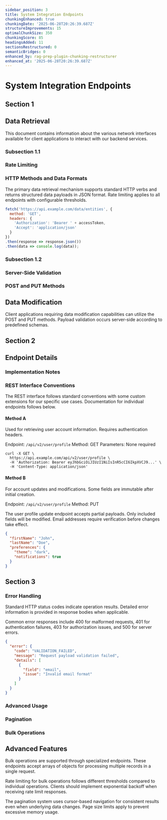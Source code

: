 ```yaml
---
sidebar_position: 3
title: System Integration Endpoints
chunkingEnhanced: true
chunkingDate: '2025-06-28T20:26:39.687Z'
structureImprovements: 15
optimalChunkSize: 350
chunkingScore: 85
headingsAdded: 11
sectionsRestructured: 0
semanticBridges: 0
enhanced_by: rag-prep-plugin-chunking-restructurer
enhanced_at: '2025-06-28T20:26:39.687Z'
---
```


# System Integration Endpoints

## Section 1

## Data Retrieval


This document contains information about the various network interfaces available for client applications to interact with our backend services.

### Subsection 1.1

### Rate Limiting


### HTTP Methods and Data Formats


The primary data retrieval mechanism supports standard HTTP verbs and returns structured data payloads in JSON format. Rate limiting applies to all endpoints with configurable thresholds.

```javascript
fetch('https://api.example.com/data/entities', {
  method: 'GET',
  headers: {
    'Authorization': 'Bearer ' + accessToken,
    'Accept': 'application/json'
  }
})
.then(response => response.json())
.then(data => console.log(data));
```

### Subsection 1.2

### Server-Side Validation


### POST and PUT Methods


## Data Modification


Client applications requiring data modification capabilities can utilize the POST and PUT methods. Payload validation occurs server-side according to predefined schemas.

## Section 2

## Endpoint Details


### Implementation Notes

### REST Interface Conventions


The REST interface follows standard conventions with some custom extensions for our specific use cases. Documentation for individual endpoints follows below.

#### Method A

Used for retrieving user account information. Requires authentication headers.

Endpoint: `/api/v2/user/profile`
Method: GET
Parameters: None required

```curl
curl -X GET \
  https://api.example.com/api/v2/user/profile \
  -H 'Authorization: Bearer eyJhbGciOiJIUzI1NiIsInR5cCI6IkpXVCJ9...' \
  -H 'Content-Type: application/json'
```

#### Method B

For account updates and modifications. Some fields are immutable after initial creation.

Endpoint: `/api/v2/user/profile`
Method: PUT

The user profile update endpoint accepts partial payloads. Only included fields will be modified. Email addresses require verification before changes take effect.

```json
{
  "firstName": "John",
  "lastName": "Doe",
  "preferences": {
    "theme": "dark",
    "notifications": true
  }
}
```

## Section 3

### Error Handling

Standard HTTP status codes indicate operation results. Detailed error information is provided in response bodies when applicable.

Common error responses include 400 for malformed requests, 401 for authentication failures, 403 for authorization issues, and 500 for server errors.

```json
{
  "error": {
    "code": "VALIDATION_FAILED",
    "message": "Request payload validation failed",
    "details": [
      {
        "field": "email",
        "issue": "Invalid email format"
      }
    ]
  }
}
```

### Advanced Usage

### Pagination


### Bulk Operations


## Advanced Features


Bulk operations are supported through specialized endpoints. These endpoints accept arrays of objects for processing multiple records in a single request.

Rate limiting for bulk operations follows different thresholds compared to individual operations. Clients should implement exponential backoff when receiving rate limit responses.

The pagination system uses cursor-based navigation for consistent results even when underlying data changes. Page size limits apply to prevent excessive memory usage.
```
